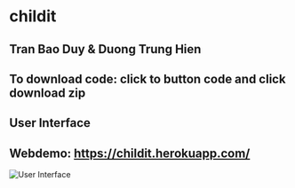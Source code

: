 # childit

## Tran Bao Duy & Duong Trung Hien

## To download code: click to button code and click download zip

## User Interface

## Webdemo: https://childit.herokuapp.com/

![User Interface](https://user-images.githubusercontent.com/67371206/122659962-45757000-d1a7-11eb-9dd5-24080fc512ea.PNG)

